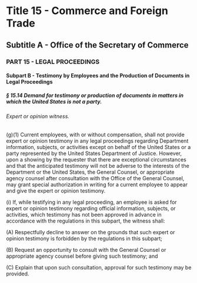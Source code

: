 
# Title 15 - Commerce and Foreign Trade
## Subtitle A - Office of the Secretary of Commerce
### PART 15 - LEGAL PROCEEDINGS
#### Subpart B - Testimony by Employees and the Production of Documents in Legal Proceedings
##### § 15.14 Demand for testimony or production of documents in matters in which the United States is not a party.
###### Expert or opinion witness.

(g)(1) Current employees, with or without compensation, shall not provide expert or opinion testimony in any legal proceedings regarding Department information, subjects, or activities except on behalf of the United States or a party represented by the United States Department of Justice. However, upon a showing by the requester that there are exceptional circumstances and that the anticipated testimony will not be adverse to the interests of the Department or the United States, the General Counsel, or appropriate agency counsel after consultation with the Office of the General Counsel, may grant special authorization in writing for a current employee to appear and give the expert or opinion testimony.

(i) If, while testifying in any legal proceeding, an employee is asked for expert or opinion testimony regarding official information, subjects, or activities, which testimony has not been approved in advance in accordance with the regulations in this subpart, the witness shall:

(A) Respectfully decline to answer on the grounds that such expert or opinion testimony is forbidden by the regulations in this subpart;

(B) Request an opportunity to consult with the General Counsel or appropriate agency counsel before giving such testimony; and

(C) Explain that upon such consultation, approval for such testimony may be provided.
